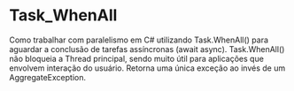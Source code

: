 # Task_WhenAll
Como trabalhar com paralelismo em C# utilizando Task.WhenAll() para aguardar a conclusão de tarefas assíncronas (await async). Task.WhenAll() não bloqueia a Thread principal, sendo muito útil para aplicações que envolvem interação do usuário. Retorna uma única exceção ao invés de um AggregateException. 
